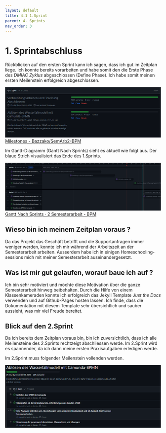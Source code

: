 ```yaml
---
layout: default
title: 4.1 1.Sprint
parent: 4. Sprints
nav_order: 3
---
```


# 1. Sprintabschluss

Rückblicken auf den ersten Sprint kann ich sagen, dass ich gut im Zeitplan liege. Ich konnte bereits vorarbeiten und habe somit den die Erste Phase des *DMIAC Zyklus* abgeschlossen (Define Phase). Ich habe somit meinen ersten Meilenstein erfolgreich abgeschlossen.

![Meilensteine](../../ressources/bilder/1_Sprint_Milestone.png)
[Milestones - Bazzako/SemArb2-BPM](https://github.com/Bazzako/SemArb2-BPM/milestones)

Im Gantt-Diagramm (Gantt Nach Sprints) sieht es aktuell wie folgt aus. Der blaue Strich visualisiert das Ende des 1.Sprints.

![Gantt](../../ressources/bilder/1_Sprint_Gantt.png)
[Gantt Nach Sprints · 2 Semesterarbeit - BPM](https://github.com/users/Bazzako/projects/3/views/4)

## Wieso bin ich meinem Zeitplan voraus ?

Da das Projekt das Geschäft betrifft und die Supportanfragen immer weniger werden, konnte ich mir während der Arbeitszeit an der Semesterarbeit arbeiten. Ausserdem habe ich in einigen Homeschooling-sessions mich mit meiner Semesterarbeit auseinandergesetzt.

## Was ist mir gut gelaufen, worauf baue ich auf ?

Ich bin sehr motiviert und möchte diese Motivation über die ganze Semesterarbeit hinweg beibehalten. Durch die Hilfe von einem Klassenkameraden konnte ich erfolgreich das Jekyll Template *Just the Docs* verwenden und auf Github-Pages hosten lassen. Ich finde, dass die Dokumentation mit diesem Template sehr übersichtlich und sauber aussieht, was mir viel Freude bereitet.

## Blick auf den 2.Sprint

Da ich bereits dem Zeitplan voraus bin, bin ich zuversichtlich, dass ich alle Meilensteine des 2.Sprints rechtzeigt abschliessen werde. Im 2.Sprint wird es spannender, da ich dann meine ersten Praxisaufgaben erledigen werde.

Im 2.Sprint muss folgender Meilenstein vollenden werden.

![Meilenstein 2.Sprint](../../ressources/bilder/1_Sprint_Milestone_2Sprint.png)


